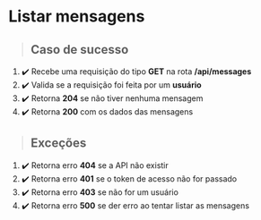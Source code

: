 # Listar mensagens

> ## Caso de sucesso

1. ✔️ Recebe uma requisição do tipo **GET** na rota **/api/messages**
2. ✔️ Valida se a requisição foi feita por um **usuário**
3. ✔️ Retorna **204** se não tiver nenhuma mensagem
4. ✔️ Retorna **200** com os dados das mensagens

> ## Exceções

1. ✔️ Retorna erro **404** se a API não existir
2. ✔️ Retorna erro **401** se o token de acesso não for passado
3. ✔️ Retorna erro **403** se não for um usuário
4. ✔️ Retorna erro **500** se der erro ao tentar listar as mensagens